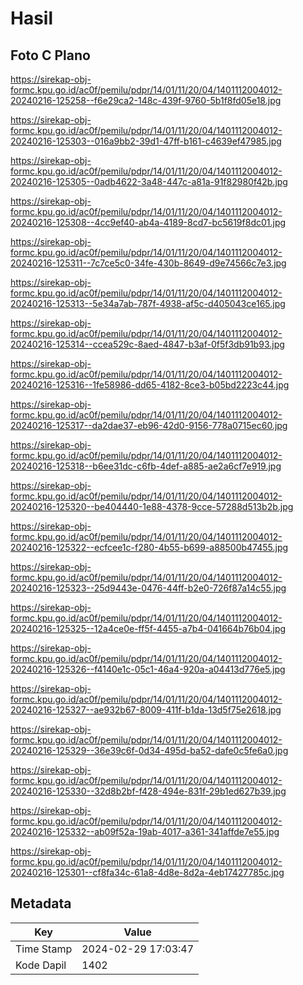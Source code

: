 # Hasil

## Foto C Plano

https://sirekap-obj-formc.kpu.go.id/ac0f/pemilu/pdpr/14/01/11/20/04/1401112004012-20240216-125258--f6e29ca2-148c-439f-9760-5b1f8fd05e18.jpg

https://sirekap-obj-formc.kpu.go.id/ac0f/pemilu/pdpr/14/01/11/20/04/1401112004012-20240216-125303--016a9bb2-39d1-47ff-b161-c4639ef47985.jpg

https://sirekap-obj-formc.kpu.go.id/ac0f/pemilu/pdpr/14/01/11/20/04/1401112004012-20240216-125305--0adb4622-3a48-447c-a81a-91f82980f42b.jpg

https://sirekap-obj-formc.kpu.go.id/ac0f/pemilu/pdpr/14/01/11/20/04/1401112004012-20240216-125308--4cc9ef40-ab4a-4189-8cd7-bc5619f8dc01.jpg

https://sirekap-obj-formc.kpu.go.id/ac0f/pemilu/pdpr/14/01/11/20/04/1401112004012-20240216-125311--7c7ce5c0-34fe-430b-8649-d9e74566c7e3.jpg

https://sirekap-obj-formc.kpu.go.id/ac0f/pemilu/pdpr/14/01/11/20/04/1401112004012-20240216-125313--5e34a7ab-787f-4938-af5c-d405043ce165.jpg

https://sirekap-obj-formc.kpu.go.id/ac0f/pemilu/pdpr/14/01/11/20/04/1401112004012-20240216-125314--ccea529c-8aed-4847-b3af-0f5f3db91b93.jpg

https://sirekap-obj-formc.kpu.go.id/ac0f/pemilu/pdpr/14/01/11/20/04/1401112004012-20240216-125316--1fe58986-dd65-4182-8ce3-b05bd2223c44.jpg

https://sirekap-obj-formc.kpu.go.id/ac0f/pemilu/pdpr/14/01/11/20/04/1401112004012-20240216-125317--da2dae37-eb96-42d0-9156-778a0715ec60.jpg

https://sirekap-obj-formc.kpu.go.id/ac0f/pemilu/pdpr/14/01/11/20/04/1401112004012-20240216-125318--b6ee31dc-c6fb-4def-a885-ae2a6cf7e919.jpg

https://sirekap-obj-formc.kpu.go.id/ac0f/pemilu/pdpr/14/01/11/20/04/1401112004012-20240216-125320--be404440-1e88-4378-9cce-57288d513b2b.jpg

https://sirekap-obj-formc.kpu.go.id/ac0f/pemilu/pdpr/14/01/11/20/04/1401112004012-20240216-125322--ecfcee1c-f280-4b55-b699-a88500b47455.jpg

https://sirekap-obj-formc.kpu.go.id/ac0f/pemilu/pdpr/14/01/11/20/04/1401112004012-20240216-125323--25d9443e-0476-44ff-b2e0-726f87a14c55.jpg

https://sirekap-obj-formc.kpu.go.id/ac0f/pemilu/pdpr/14/01/11/20/04/1401112004012-20240216-125325--12a4ce0e-ff5f-4455-a7b4-041664b76b04.jpg

https://sirekap-obj-formc.kpu.go.id/ac0f/pemilu/pdpr/14/01/11/20/04/1401112004012-20240216-125326--f4140e1c-05c1-46a4-920a-a04413d776e5.jpg

https://sirekap-obj-formc.kpu.go.id/ac0f/pemilu/pdpr/14/01/11/20/04/1401112004012-20240216-125327--ae932b67-8009-411f-b1da-13d5f75e2618.jpg

https://sirekap-obj-formc.kpu.go.id/ac0f/pemilu/pdpr/14/01/11/20/04/1401112004012-20240216-125329--36e39c6f-0d34-495d-ba52-dafe0c5fe6a0.jpg

https://sirekap-obj-formc.kpu.go.id/ac0f/pemilu/pdpr/14/01/11/20/04/1401112004012-20240216-125330--32d8b2bf-f428-494e-831f-29b1ed627b39.jpg

https://sirekap-obj-formc.kpu.go.id/ac0f/pemilu/pdpr/14/01/11/20/04/1401112004012-20240216-125332--ab09f52a-19ab-4017-a361-341affde7e55.jpg

https://sirekap-obj-formc.kpu.go.id/ac0f/pemilu/pdpr/14/01/11/20/04/1401112004012-20240216-125301--cf8fa34c-61a8-4d8e-8d2a-4eb17427785c.jpg


## Metadata

| Key        | Value               |
| ---------- | ------------------- |
| Time Stamp | 2024-02-29 17:03:47 |
| Kode Dapil | 1402                |



